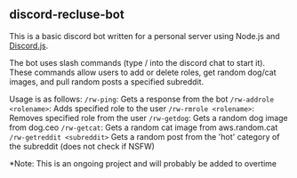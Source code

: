 ## discord-recluse-bot

This is a basic discord bot written for a personal server using Node.js and [Discord.js](https://discord.js.org/#/).

The bot uses slash commands (type / into the discord chat to start it). These commands allow users to add or delete roles, get random dog/cat images, and pull random posts a specified subreddit.

Usage is as follows:
`/rw-ping`:                 Gets a response from the bot
`/rw-addrole <rolename>`:   Adds specified role to the user
`/rw-rmrole <rolename>`:    Removes specified role from the user
`/rw-getdog`:               Gets a random dog image from dog.ceo
`/rw-getcat`:               Gets a random cat image from aws.random.cat
`/rw-getreddit <subreddit>` Gets a random post from the 'hot' category of the subreddit (does not check if NSFW)

*Note: This is an ongoing project and will probably be added to overtime